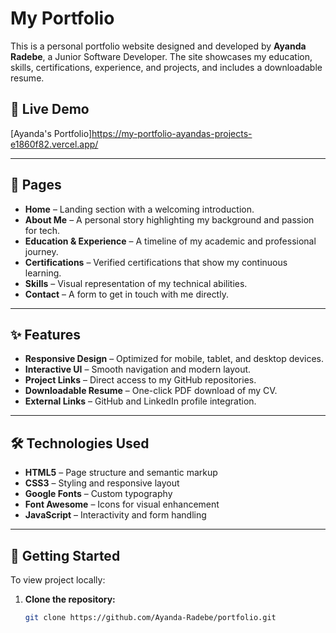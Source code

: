 # My Portfolio

This is a personal portfolio website designed and developed by **Ayanda Radebe**, a Junior Software Developer. The site showcases my education, skills, certifications, experience, and projects, and includes a downloadable resume.

## 🔗 Live Demo

[Ayanda's Portfolio]https://my-portfolio-ayandas-projects-e1860f82.vercel.app/

---

## 📄 Pages

- **Home** – Landing section with a welcoming introduction.
- **About Me** – A personal story highlighting my background and passion for tech.
- **Education & Experience** – A timeline of my academic and professional journey.
- **Certifications** – Verified certifications that show my continuous learning.
- **Skills** – Visual representation of my technical abilities.
- **Contact** – A form to get in touch with me directly.

---

## ✨ Features

- **Responsive Design** – Optimized for mobile, tablet, and desktop devices.
- **Interactive UI** – Smooth navigation and modern layout.
- **Project Links** – Direct access to my GitHub repositories.
- **Downloadable Resume** – One-click PDF download of my CV.
- **External Links** – GitHub and LinkedIn profile integration.

---

## 🛠️ Technologies Used

- **HTML5** – Page structure and semantic markup
- **CSS3** – Styling and responsive layout
- **Google Fonts** – Custom typography
- **Font Awesome** – Icons for visual enhancement
- **JavaScript** – Interactivity and form handling

---

## 🚀 Getting Started

To view  project locally:

1. **Clone the repository:**
   ```bash
   git clone https://github.com/Ayanda-Radebe/portfolio.git

